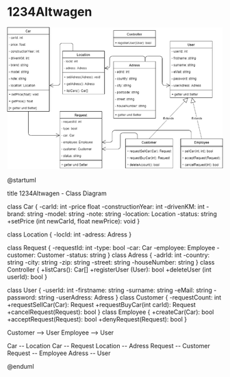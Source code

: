 # 1234Altwagen

![Klassendiagramm](readmeFiles/Klassendiagramm.png)

@startuml

title 1234Altwagen - Class Diagram


class Car {
    -carId: int
    -price float
    -constructionYear: int
    -drivenKM: int
    -brand: string
    -model: string
    -note: string
    -location: Location
    -status: string
    +setPrice (int newCarId, float newPrice): void
}

class Location {
    -locId: int
    -adress: Adress
}

class Request {
    -requestId: int
    -type: bool
    -car: Car
    -employee: Employee
    -customer: Customer
    -status: string
}
class Adress {
    -adrId: int
    -country: string
    -city: string
    -zip: string
    -street: string
    -houseNumber: string
}
class Controller {
    +listCars(): Car[]
    +registerUser (User): bool
    +deleteUser (int userId): bool
}

class User {
    -userId: int
    -firstname: string
    -surname: string
    -eMail: string
    -password: string
    -userAdress: Adress
}
class Customer {
    -requestCount: int
    +requestSellCar(Car): Request
    +requestBuyCar(int carId): Request
    +cancelRequest(Request): bool
}
class Employee {
    +createCar(Car): bool
    +acceptRequest(Request): bool
    +denyRequest(Request): bool
}

Customer --> User
Employee --> User

Car -- Location
Car -- Request
Location -- Adress
Request -- Customer
Request -- Employee
Adress -- User

@enduml
